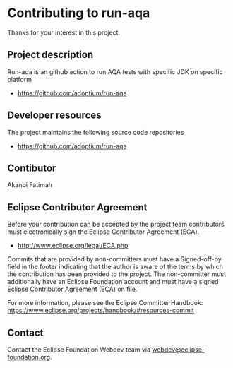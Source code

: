 # Contributing to run-aqa

Thanks for your interest in this project.

## Project description

Run-aqa is an github action to run AQA tests with specific JDK on specific platform

* https://github.com/adoptium/run-aqa

## Developer resources

The project maintains the following source code repositories

* https://github.com/adoptium/run-aqa

## Contibutor
Akanbi Fatimah

## Eclipse Contributor Agreement

Before your contribution can be accepted by the project team contributors must
electronically sign the Eclipse Contributor Agreement (ECA).

* http://www.eclipse.org/legal/ECA.php

Commits that are provided by non-committers must have a Signed-off-by field in
the footer indicating that the author is aware of the terms by which the
contribution has been provided to the project. The non-committer must
additionally have an Eclipse Foundation account and must have a signed Eclipse
Contributor Agreement (ECA) on file.

For more information, please see the Eclipse Committer Handbook:
https://www.eclipse.org/projects/handbook/#resources-commit

## Contact

Contact the Eclipse Foundation Webdev team via webdev@eclipse-foundation.org.
